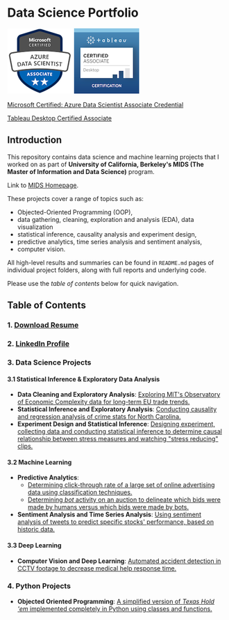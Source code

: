 # Data Science Portfolio

![MS Azure Data Science Associate Credential](images/microsoft-certified-azure-data-scientist-associate.png?raw=true)
![Tableau Desktop Certified Associate](images/tableau-desktop-certified-associate.png?raw=true)

[Microsoft Certified: Azure Data Scientist Associate Credential](https://www.credly.com/badges/0abcdec0-fb08-462f-9b24-c144b5237a3f/public_url)

[Tableau Desktop Certified Associate](https://www.credly.com/badges/c70c4bb5-0c7e-4ba3-9b9a-072f8451b6dd/public_url)

## Introduction

This repository contains data science and machine learning projects that I worked on as part of **University of California, Berkeley's MIDS (The Master of Information and Data Science)** program.

Link to [MIDS Homepage](https://ischoolonline.berkeley.edu/data-science/).

These projects cover a range of topics such as:

- Objected-Oriented Programming (OOP),
- data gathering, cleaning, exploration and analysis (EDA), data visualization
- statistical inference, causality analysis and experiment design,
- predictive analytics, time series analysis and sentiment analysis,
- computer vision.

All high-level results and summaries can be found in `README.md` pages of individual project folders, along with full reports and underlying code.

Please use the *table of contents* below for quick navigation.

## Table of Contents

### 1. [Download Resume](https://github.com/shahbakhthamdani/Projects/raw/master/Shahbakht%20Hamdani%20Resume.pdf)

### 2. [LinkedIn Profile](https://www.linkedin.com/in/shahbakht-hamdani/)

### 3. Data Science Projects

#### 3.1 Statistical Inference & Exploratory Data Analysis

- **Data Cleaning and Exploratory Analysis**: [Exploring MIT's Observatory of Economic Complexity data for long-term EU trade trends.](https://github.com/shahbakhthamdani/Projects/tree/master/Data%20Science%20Projects/2.%20MIT's%20Observatory%20of%20Economic%20Complexity%20Analysis)
- **Statistical Inference and Exploratory Analysis**: [Conducting causality and regression analysis of crime stats for North Carolina.](https://github.com/shahbakhthamdani/Projects/tree/master/Data%20Science%20Projects/3.%20Crime%20Rate%20Regression%20Analysis)
- **Experiment Design and Statistical Inference**: [Designing experiment, collecting data and conducting statistical inference to determine causal relationship between stress measures and watching "stress reducing" clips.](https://github.com/shahbakhthamdani/Projects/tree/master/Data%20Science%20Projects/4.%20Causality%20Analysis%20of%20Stress-reducing%20videos)

#### 3.2 Machine Learning

- **Predictive Analytics**:
  - [Determining click-through rate of a large set of online advertising data using classification techniques.](https://github.com/shahbakhthamdani/Projects/tree/master/Data%20Science%20Projects/5.%20Click-Through%20Rate%20Prediction)
  - [Determining *bot* activity on an auction to delineate which bids were made by humans versus which bids were made by bots.](https://github.com/shahbakhthamdani/Projects/tree/master/Data%20Science%20Projects/6.%20Bot%20Detection%20Classifier)
- **Sentiment Analysis and Time Series Analysis**: [Using sentiment analysis of tweets to predict specific stocks' performance, based on historic data.](https://github.com/shahbakhthamdani/Projects/tree/master/Data%20Science%20Projects/1.%20Sentiment%20Analysis%20for%20Stocks'%20Performance)

#### 3.3 Deep Learning

- **Computer Vision and Deep Learning**: [Automated accident detection in CCTV footage to decrease medical help response time.](https://github.com/shahbakhthamdani/Projects/tree/master/Data%20Science%20Projects/7.%20Hawkai%20Accident%20Detection%20Using%20Deep%20Learning)

### 4. Python Projects

- **Objected Oriented Programming**: [A simplified version of *Texas Hold 'em* implemented completely in Python using classes and functions.](https://github.com/shahbakhthamdani/Projects/tree/master/Python%20Projects/1.%20Simplified%20Texas%20Hold%20'em)
